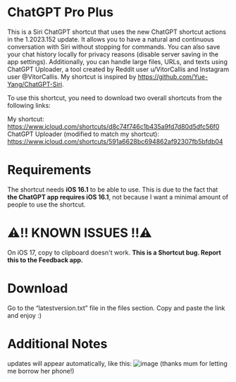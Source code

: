 # ChatGPT Pro Plus

This is a Siri ChatGPT shortcut that uses the new ChatGPT shortcut actions in the 1.2023.152 update. It allows you to have a natural and continuous conversation with Siri without stopping for commands. You can also save your chat history locally for privacy reasons (disable server saving in the app settings). Additionally, you can handle large files, URLs, and texts using ChatGPT Uploader, a tool created by Reddit user u/VitorCallis and Instagram user @VitorCallis. My shortcut is inspired by https://github.com/Yue-Yang/ChatGPT-Siri.

To use this shortcut, you need to download two overall shortcuts from the following links:

My shortcut: https://www.icloud.com/shortcuts/d8c74f746c1b435a9fd7d80d5dfc56f0 ChatGPT Uploader (modified to match my shortcut): https://www.icloud.com/shortcuts/591a6628bc694862af92307fb5bfdb04

# Requirements
The shortcut needs **iOS 16.1** to be able to use. This is due to the fact that **the ChatGPT app requires iOS 16.1**, not because I want a minimal amount of people to use the shortcut.

# ⚠️‼️ KNOWN ISSUES ‼️⚠️
On iOS 17, copy to clipboard doesn't work. **This is a Shortcut bug. Report this to the Feedback app.**

# Download
Go to the “latestversion.txt” file in the files section. Copy and paste the link and enjoy :)

# Additional Notes

updates will appear automatically, like this: 
![image](https://github.com/Aznbur/GPT-Siri/assets/89152597/5105d0fe-4655-4ba8-8345-bd96811de87a)
(thanks mum for letting me borrow her phone!)
